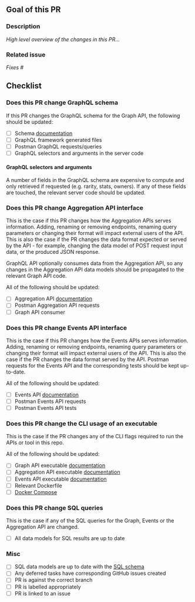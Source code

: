 ## Goal of this PR

### Description

_High level overview of the changes in this PR..._

### Related issue

_Fixes #_

## Checklist

### Does this PR change GraphQL schema

If this PR changes the GraphQL schema for the Graph API, the following should be updated:

- [ ] Schema [documentation](graph/schema/schema.md)
- [ ] GraphQL framework generated files
- [ ] Postman GraphQL requests/queries
- [ ] GraphQL selectors and arguments in the server code

#### GraphQL selectors and arguments

A number of fields in the GraphQL schema are expensive to compute and only retrieved if requested (e.g. rarity, stats, owners). If any of these fields are touched, the relevant server code should be updated.

### Does this PR change Aggregation API interface

This is the case if this PR changes how the Aggregation APIs serves information.
Adding, renaming or removing endpoints, renaming query parameters or changing their format will impact external users of the API.
This is also the case if the PR changes the data format expected or served by the API - for example,
changing the data model of POST request input data, or the produced JSON response.

GraphQL API optionally consumes data from the Aggregation API, so any changes in the Aggregation API data models should be propagated
to the relevant Graph API code.

All of the following should be updated:

- [ ] Aggregation API [documentation](aggregate/API.md)
- [ ] Postman Aggregation API requests
- [ ] Graph API consumer

### Does this PR change Events API interface

This is the case if this PR changes how the Events APIs serves information.
Adding, renaming or removing endpoints, renaming query parameters or changing their format will impact external users of the API.
This is also the case if the PR changes the data format served by the API.
Postman requests for the Events API and the corresponding tests should be kept up-to-date.

All of the following should be updated:

- [ ] Events API [documentation](events/API.md)
- [ ] Postman Events API requests
- [ ] Postman Events API tests

### Does this PR change the CLI usage of an executable

This is the case if the PR changes any of the CLI flags required to run the APIs or tool in this repo.

All of the following should be updated:

- [ ] Graph API executable [documentation](cmd/graph-api/README.md)
- [ ] Aggregation API executable [documentation](cmd/aggregation-api/README.md)
- [ ] Events API executable [documentation](cmd/events-api/README.md)
- [ ] Relevant Dockerfile
- [ ] [Docker Compose](docker-compose.yml)

### Does this PR change SQL queries

This is the case if any of the SQL queries for the Graph, Events or the Aggregation API are changed.

- [ ] All data models for SQL results are up to date

### Misc

- [ ] SQL data models are up to date with the [SQL schema](https://github.com/NFT-com/indexer/tree/master/sql)
- [ ] Any deferred tasks have corresponding GitHub issues created
- [ ] PR is against the correct branch
- [ ] PR is labelled appropriately
- [ ] PR is linked to an issue
